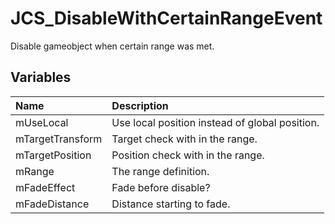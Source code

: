 # JCS_DisableWithCertainRangeEvent

Disable gameobject when certain range was met.

## Variables

| Name | Description |
|:---|:---|
| mUseLocal | Use local position instead of global position. |
| mTargetTransform | Target check with in the range. |
| mTargetPosition | Position check with in the range. |
| mRange | The range definition. |
| mFadeEffect | Fade before disable? |
| mFadeDistance | Distance starting to fade. |
